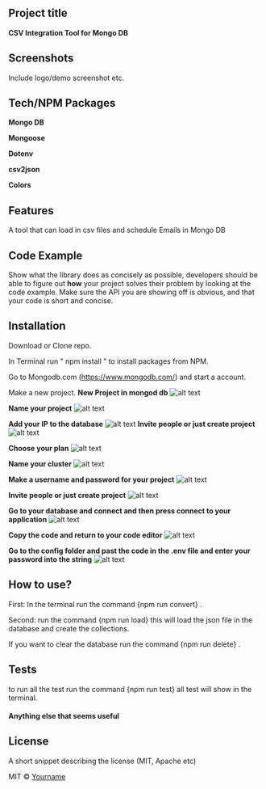 ## Project title

**CSV Integration Tool for Mongo DB**

## Screenshots

Include logo/demo screenshot etc.

## Tech/NPM Packages

**Mongo DB**

**Mongoose**

**Dotenv**

**csv2json**

**Colors**

## Features

A tool that can load in csv files and schedule Emails in Mongo DB

## Code Example

Show what the library does as concisely as possible, developers should be able to figure out **how** your project solves their problem by looking at the code example. Make sure the API you are showing off is obvious, and that your code is short and concise.

## Installation

Download or Clone repo.

In Terminal run " npm install " to install packages from NPM.

Go to Mongodb.com (https://www.mongodb.com/) and start a account.

Make a new project.
**New Project in mongod db**
![alt text](screenshots/NewProjectDemo.png "New Project in mongod db")

**Name your project**
![alt text](screenshots/NewProjectDB.png "Name your project")

**Add your IP to the database**
![alt text](screenshots/BuildDataBase.png "Add your IP to the database")
**Invite people or just create project**
![alt text](screenshots/CreateProject.png "Invite people or just create project")

**Choose your plan**
![alt text](screenshots/ChooseYourPlan.png "Choose your plan")

**Name your cluster**
![alt text](screenshots/NameYourcluster.png "Name your cluster")

**Make a username and password for your project**
![alt text](screenshots/DataBaseUserNameAndPassword.png "Make a username and password for your project")

**Invite people or just create project**
![alt text](screenshots/CreateProject.png "Invite people or just create project")

**Go to your database and connect and then press connect to your application**
![alt text](screenshots/connectToApp.png "Go to your database and connect and then press connect to your application")

**Copy the code and return to your code editor**
![alt text](screenshots/CopyCode.png "Copy the code and return to your code editor")

**Go to the config folder and past the code in the .env file and enter your password into the string**
![alt text](screenshots/ENV.png "Go to the config folder and past the code in the .env file and enter your password into the string")

## How to use?

First: In the terminal run the command {npm run convert} .

Second: run the command {npm run load} this will load the json file in the database and create the collections.

If you want to clear the database run the command {npm run delete} .

## Tests

to run all the test run the command {npm run test} all test will show in the terminal.

#### Anything else that seems useful

## License

A short snippet describing the license (MIT, Apache etc)

MIT © [Yourname]()
